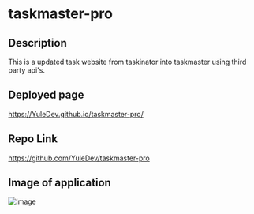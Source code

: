 # taskmaster-pro

## Description
This is a updated task website from taskinator into taskmaster using third party api's.

## Deployed page
https://YuleDev.github.io/taskmaster-pro/

## Repo Link
https://github.com/YuleDev/taskmaster-pro

## Image of application
![image](https://user-images.githubusercontent.com/95316362/154327670-240a7938-35ee-4203-bab8-2201fee7c3f8.png)
